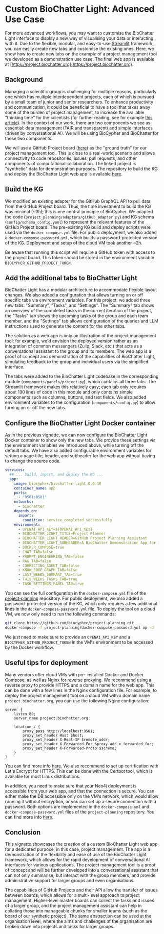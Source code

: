 # Custom BioChatter Light: Advanced Use Case

For more advanced workflows, you may want to customise the BioChatter Light
interface to display a new way of visualising your data or interacting with it.
Due to the flexible, modular, and easy-to-use [Streamlit](https://streamlit.io)
framework, you can easily create new tabs and customise the existing ones. Here,
we show how to create new tabs on the example of a project management tool we
developed as a demonstration use case. The final web app is available at
[https://project.biochatter.org](https://project.biochatter.org).

## Background

Managing a scientific group is challenging for multiple reasons, particularly
one which has multiple interdependent projects, each of which is pursued by a
small team of junior and senior researchers. To enhance productivity and
communication, it could be beneficial to have a tool that takes away some of the
burden of project management, to increase the available "thinking time" for the
scientists (for further reading, see for example [this
article](https://www.nature.com/articles/d41586-024-02381-x)). In the context of
our work, there are two components we see as essential: data management (FAIR
and transparent) and simple interfaces (driven by conversational AI). We will be
using BioCypher and BioChatter for these two components.

We will use a GitHub Project board
([here](https://github.com/orgs/biocypher/projects/6/views/1)) as the "ground
truth" for our project management tool. This is close to a real-world scenario
and allows connectivity to code repositories, issues, pull requests, and other
components of computational collaboration. The linked project is "synthetic"
data for demonstration purposes. The repository to build the KG and deploy the
BioChatter Light web app is available
[here](https://github.com/biocypher/project-planning).

## Build the KG

We modified an existing adapter for the GitHub GraphQL API to pull data from the
GitHub Project board. Thus, the time investment to build the KG was minimal
(~3h); this is one central principle of BioCypher. We adapted the code
(`project_planning/adapters/github_adapter.py`) and KG schema
(`config/schema_config.yaml`) to represent the relevant features of the GitHub
Project board. The pre-existing KG build and deploy scripts were used via the
`docker-compose.yml` file. For public deployment, we also added a
`docker-compose-password.yml`, which builds a password-protected version of the
KG. Deployment and setup of the cloud VM took another ~2h.

Be aware that running this script will require a GitHub token with access to the
project board. This token should be stored in the environment variable
`BIOCYPHER_GITHUB_PROJECT_TOKEN`.

## Add the additional tabs to BioChatter Light

BioChatter Light has a modular architecture to accommodate flexible layout
changes. We also added a configuration that allows turning on or off specific
tabs via environment variables. For this project, we added three new tabs:
"Summary", "Tasks", and "Settings". The "Summary" tab shows an overview of the
completed tasks in the current iteration of the project, the "Tasks" tab shows
the upcoming tasks of the group and each team member, and the "Settings" tab
allows configuration of the queries and LLM instructions used to generate the
content for the other tabs.

The solution as a web app is only an illustration of the project management
tool; for example, we'd envision the deployed version rather as an integration
of common messengers (Zulip, Slack, etc.) that acts as a conversational
assistant to the group and its members. The web app is a proof of concept and
demonstration of the capabilities of BioChatter Light, simulating feedback to
the group and individual users via the simplified interface.

The tabs were added to the BioChatter Light codebase in the corresponding module
(`components/panels/project.py`), which contains all three tabs. The Streamlit
framework makes this relatively easy; each tab only requires about 100 lines of
code in this module and only contains simple components such as columns,
buttons, and text fields. We also added environment variables to the
configuration (`components/config.py`) to allow turning on or off the new tabs.

## Configure the BioChatter Light Docker container

As in the previous vignette, we can now configure the BioChatter Light Docker
container to show only the new tabs. We provide these settings via the
environment variables we introduced above, while turning off the default tabs.
We have also added configurable environment variables for setting a page title,
header, and subheader for the web app without having to change the source code.

```yaml
services:
  ## ... build, import, and deploy the KG ...
  app:
    image: biocypher/biochatter-light:0.6.10
    container_name: app
    ports:
      - "8501:8501"
    networks:
      - biochatter
    depends_on:
      import:
        condition: service_completed_successfully
    environment:
      - OPENAI_API_KEY=${OPENAI_API_KEY}
      - BIOCHATTER_LIGHT_TITLE=Project Planner
      - BIOCHATTER_LIGHT_HEADER=GitHub Project Planning Assistant
      - BIOCHATTER_LIGHT_SUBHEADER=A BioChatter Demonstration App for integrated project planning using LLMs
      - DOCKER_COMPOSE=true
      - CHAT_TAB=false
      - PROMPT_ENGINEERING_TAB=false
      - RAG_TAB=false
      - CORRECTING_AGENT_TAB=false
      - KNOWLEDGE_GRAPH_TAB=false
      - LAST_WEEKS_SUMMARY_TAB=true
      - THIS_WEEKS_TASKS_TAB=true
      - TASK_SETTINGS_PANEL_TAB=true
```

You can see the full configuration in the `docker-compose.yml` file of the
[project-planning](https://github.com/biocypher/project-planning) repository.
For public deployment, we also added a password-protected version of the KG,
which only requires a few additional lines in the `docker-compose-password.yml`
file. To deploy the tool on a cloud VM, we now only need to run the following
commands:

```bash
git clone https://github.com/biocypher/project-planning.git
docker-compose -f project-planning/docker-compose-password.yml up -d
```

We just need to make sure to provide an `OPENAI_API_KEY` and a
`BIOCYPHER_GITHUB_PROJECT_TOKEN` in the VM's environment to be accessed by the
Docker workflow.

## Useful tips for deployment

Many vendors offer cloud VMs with pre-installed Docker and Docker Compose, as
well as Nginx for reverse proxying. We recommend using a reverse proxy to
provide HTTPS and a domain name for the web app. This can be done with a few
lines in the Nginx configuration file. For example, to deploy the project
management tool on a cloud VM with a domain name `project.biochatter.org`, you
can use the following Nginx configuration:

```nginx
server {
    listen 80;
    server_name project.biochatter.org;

    location / {
        proxy_pass http://localhost:8501;
        proxy_set_header Host $host;
        proxy_set_header X-Real-IP $remote_addr;
        proxy_set_header X-Forwarded-For $proxy_add_x_forwarded_for;
        proxy_set_header X-Forwarded-Proto $scheme;
    }
}
```

You can find more info
[here](https://www.digitalocean.com/community/tutorials/how-to-configure-nginx-as-a-reverse-proxy-on-ubuntu-22-04).
We also recommend to set up certification with Let's Encrypt for HTTPS. This can
be done with the Certbot tool, which is available for most Linux distributions.

In addition, you need to make sure that your Neo4j deployment is accessible from
your web app, and that the connection is secure. You can either make the DB
accessible only on the VM's network, which would allow running it without
encryption, or you can set up a secure connection with a password. Both options
are implemented in the `docker-compose.yml` and `docker-compose-password.yml`
files of the `project-planning` repository. You can find more info
[here](https://www.digitalocean.com/community/tutorials/how-to-install-and-configure-neo4j-on-ubuntu-20-04).

## Conclusion

This vignette showcases the creation of a custom BioChatter Light web app for a
dedicated purpose, in this case, project management. The app is a demonstration
of the flexibility and ease of use of the BioChatter Light framework, which
allows for the rapid development of conversational AI interfaces for various
applications. The project management tool is a proof of concept and will be
further developed into a conversational assistant that can not only summarise,
but interact with the group members, and provide administrative support for
larger groups and even organisations.

The capabilities of GitHub Projects and their API allow the transfer of issues
between boards, which allows for a multi-level approach to project management.
Higher-level master boards can collect the tasks and issues of a larger group,
and the project management assistant can help in collating those into manageable
chunks for smaller teams (such as the board of our synthetic project). The same
abstraction can be used at the organisation level, where the aims and challenges
of the organisation are broken down into projects and tasks for larger groups.